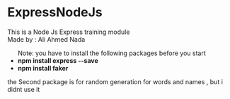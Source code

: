 # ExpressNodeJs
This is a Node Js Express training module<br>
Made by : Ali Ahmed Nada<br>
<ul>Note: you have to install the following packages before you start
<li><strong>npm install express --save</strong></li>
<li><strong>npm install faker</strong></li>
</ul>
<p>the Second package is for random generation for words and names , but i didnt use it </p>
